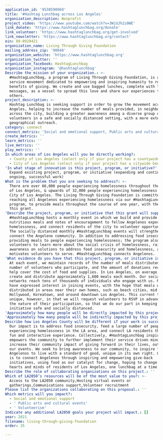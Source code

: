```yaml
---
application_id: '9538590969'
title: '#Hashtag Lunchbag across Los Angeles'
organization_description: Nonprofit
project_video: 'https://www.youtube.com/watch?v=3WjUJh2z0WE'
link_donate: 'https://www.hashtaglunchbag.org/donate'
link_volunteer: 'https://www.hashtaglunchbag.org/get-involved'
link_newsletter: 'https://www.hashtaglunchbag.org/contact'
ein: 80-0928421
organization_name: Living Through Giving Foundation
mailing_address_zip: '90048'
organization_website: 'https://www.hashtaglunchbag.org'
organization_twitter: ''
organization_facebook: HashtagLunchbag
organization_instagram: '@hashtaglunchbag'
Describe the mission of your organization.: >-
  #HashtagLunchbag, a program of Living Through Giving Foundation, is a humanity
  service movement dedicated to empowering and inspiring humanity to reap the
  benefits of giving. We create and use bagged lunches, complete with love
  messages, as a vessel to spread this love and share our experiences to inspire
  others.
project_description: >-
  Hashtag Lunchbag is seeking support in order to grow the movement across Los
  Angeles, helping to increase the number of meals provided, in neighborhoods
  across the city, building a greater awareness among a diverse group of
  volunteers in a safe and socially distanced setting, with a more extended
  geographical outreach.
category: connect
connect_metrics: 'Social and emotional support, Public arts and cultural events, Volunteerism'
create_metrics: ''
learn_metrics: ''
live_metrics: ''
play_metrics: ''
In which areas of Los Angeles will you be directly working?:
  - County of Los Angeles (select only if your project has a countywide benefit)
  - City of Los Angeles (select only if your project has a citywide benefit)
'In what stage of innovation is this project, program, or initiative?': >-
  Expand existing project, program, or initiative (expanding and continuing
  ongoing, successful work)
What is the problem that you are seeking to address?: >-
  There are over 66,000 people experiencing homelessness throughout the County
  of Los Angeles, & upwards of 32,000 people experiencing homelessness in the
  City of Los Angeles. The Living Through Giving Foundation is committed to
  reaching all Angelenos experiencing homelessness via our #HashtagLunchbag
  program, to provide meals throughout the course of one year, with the help of
  this grant.
'Describe the project, program, or initiative that this grant will support to address the problem identified.': >-
  #HashtagLunchbag hosts a monthly event in which we build and provide
  nutritious meals and notes of encouragement to fellow Angelenos experiencing
  homelessness, and connect residents of the city to volunteer opportunities.
  The socially distanced monthly #HashtagLunchbag events will strengthen and
  connect the Angeleno community. In addition to addressing food insecurity and
  providing meals to people experiencing homelessness; the program also inspires
  volunteers to learn more about the social crisis of homelessness, raises
  awareness on solutions to address food insecurity and homelessness, and
  motivates volunteers to serve. #HashtagLunchbag connects Angelenos.
'What evidence do you have that this project, program, or initiative is or will be successful, and how will you define and measure success?': >-
  At each event, we maintain records of the number of meals distributed, the
  number of volunteers who participate, and the amount of donations received to
  help cover the cost of food and supplies. In Los Angeles, on average, we
  create and distribute approximately 1,600 meals each month. Our social media
  networks reach tens of thousands of individuals who engage with us. Many folks
  have expressed interest in joining events, with the hope that meals would be
  distributed in areas near their own homes, such as beach cities, mid city,
  Hollywood, Koreatown, and around downtown Los Angeles. This current time is
  unique, however, in that we will request volunteers to RSVP in advance, and to
  the nature of their participation, so that we do our part in keeping this
  initiative safe and socially distanced.
'Approximately how many people will be directly impacted by this project, program, or initiative?': '48000'
'Approximately how many people will be indirectly impacted by this project, program, or initiative?': '1200'
Describe how Los Angeles County will be different if your work is successful.: >-
  Our impact is to address food insecurity, feed a large number of people
  experiencing homelessness in the LA area, and connect LA residents through a
  fun and interactive experience. Collectively, #HashtagLunchbag inspires and
  empowers the community to further implement their service driven mindset and
  increase their community impact of giving forward in their lives, outside of
  our events. We seek to bring awareness to our community, to inspire fellow
  Angelenos to live with a standard of good, unique in its own right. Our goal
  is to connect Angelenos through inspiring and empowering give-back
  initiatives, using food as our catalyst for change, hoping to change the
  hearts and minds of residents of Los Angeles, one lunchbag at a time.
Describe the role of collaborating organizations on this project.: ''
Which of LA2050’s resources will be of the most value to you?: >-
  Access to the LA2050 community,Hosting virtual events or
  gatherings,Communications support,Volunteer recruitment
Please list the organizations collaborating on this proposal.: ''
Which metrics will you impact?:
  - Social and emotional support
  - ' Public arts and cultural events'
  - ' Volunteerism'
Indicate any additional LA2050 goals your project will impact.: []
year: 2021
filename: living-through-giving-foundation
order: 35

---
```

